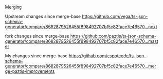 Merging

Upstream changes since merge-base
https://github.com/vega/ts-json-schema-generator/compare/8682879526455f898492707bf5c82face7e46570...next

fork changes since merge-base
https://github.com/paztis/ts-json-schema-generator/compare/8682879526455f898492707bf5c82face7e46570...master

My changes since merge-base
https://github.com/cspotcode/ts-json-schema-generator/compare/8682879526455f898492707bf5c82face7e46570...merge-paztis-improvements
